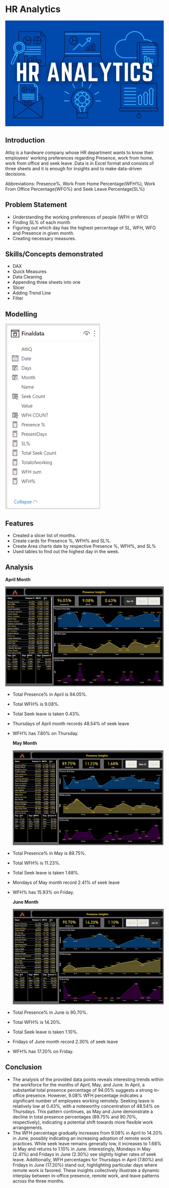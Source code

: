 # HR Analytics

![](https://github.com/Ingalesagar/PortfolioProjects/blob/main/HR%20Analytics/HR%20Analytics.png)

## Introduction
Atliq is a hardware company whose HR department wants to know their employees' working preferences regarding Presence, work from home, work from office and seek leave
.Data is in Excel format and consists of three sheets and it is enough for insights and to make data-driven decisions.

Abbreviations: Presence%, Work From Home Percentage(WFH%), Work From Office Percentage(WFO%) and Seek Leave Percentage(SL%)

## Problem Statement
- Understanding the working preferences of people (WFH or WFO)
- Finding SL% of each month
- Figuring out which day has the highest percentage of SL, WFH, WFO and Presence in given month.
- Creating necessary measures.

## Skills/Concepts demonstrated
- DAX
- Quick Measures
- Data Cleaning
- Appending three sheets into one
- Slicer
- Adding Trend Line
- Filter

## Modelling
![](https://github.com/Ingalesagar/PortfolioProjects/blob/main/HR%20Analytics/Modelling.png)

## Features
- Created a slicer list of months.
- Create cards for Presence %, WFH% and SL%.
- Create Area charts date by respective Presence %, WFH%, and SL%
- Used tables to find out the highest day in the week.

## Analysis
**April Month**

![](https://github.com/Ingalesagar/PortfolioProjects/blob/main/HR%20Analytics/April.png)
- Total Presence% in April is 94.05%.
- Total WFH% is 9.08%.
- Total Seek leave is taken 0.43%.
- Thursdays of April month records 48.54% of seek leave
- WFH% has 7.80% on Thursday.

  **May Month**

  ![](https://github.com/Ingalesagar/PortfolioProjects/blob/main/HR%20Analytics/May.png)
- Total Presence% in May is 89.75%.
- Total WFH% is 11.23%.
- Total Seek leave is taken 1.68%.
- Mondays of May month record 2.41% of seek leave
- WFH% has 15.93% on Friday.

  **June Month**

  ![](https://github.com/Ingalesagar/PortfolioProjects/blob/main/HR%20Analytics/June.png)
- Total Presence% in June is 90.70%.
- Total WFH% is 14.20%.
- Total Seek leave is taken 1.10%.
- Fridays of June month record 2.30% of seek leave
- WFH% has 17.20% on Friday.

## Conclusion
- The analysis of the provided data points reveals interesting trends within the workforce for the months of April, May, and June. In April, a substantial total 
  presence percentage of 94.05% suggests a strong in-office presence. However, 9.08% WFH percentage indicates a significant number of employees working remotely. 
  Seeking leave is relatively low at 0.43%, with a noteworthy concentration of 48.54% on Thursdays. This pattern continues, as May and June demonstrate a decline 
  in total presence percentages (89.75% and 90.70%, respectively), indicating a potential shift towards more flexible work arrangements.
- The WFH percentage gradually increases from 9.08% in April to 14.20% in June, possibly indicating an increasing adoption of remote work practices. While seek 
  leave remains generally low, it increases to 1.68% in May and returns to 1.10% in June. Interestingly, Mondays in May (2.41%) and Fridays in June (2.30%) see 
  slightly higher rates of seek leave. Additionally, WFH percentages for Thursdays in April (7.80%) and Fridays in June (17.20%) stand out, highlighting particular 
  days where remote work is favored. These insights collectively illustrate a dynamic interplay between in-office presence, remote work, and leave patterns across 
  the three months.
